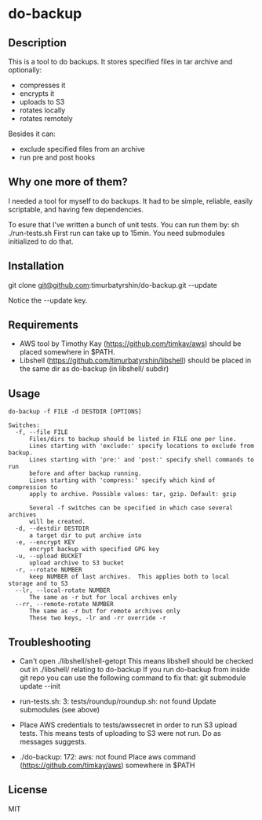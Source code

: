 do-backup
=======================

Description
-----------

This is a tool to do backups.
It stores specified files in tar archive and optionally:

* compresses it
* encrypts it
* uploads to S3
* rotates locally
* rotates remotely

Besides it can:

* exclude specified files from an archive
* run pre and post hooks

Why one more of them?
---------------------
I needed a tool for myself to do backups.
It had to be simple, reliable, easily scriptable, and having few dependencies.

To esure that I've written a bunch of unit tests.
You can run them by:   sh ./run-tests.sh
First run can take up to 15min.
You need submodules initialized to do that.

Installation
------------

git clone git@github.com:timurbatyrshin/do-backup.git --update

Notice the --update key.


Requirements
------------

* AWS tool by Timothy Kay (https://github.com/timkay/aws) should be placed
somewhere in $PATH.
* Libshell (https://github.com/timurbatyrshin/libshell) should be placed in 
the same dir as do-backup (in libshell/ subdir)


Usage
-----

    do-backup -f FILE -d DESTDIR [OPTIONS]

    Switches:
      -f, --file FILE
          Files/dirs to backup should be listed in FILE one per line.
          Lines starting with 'exclude:' specify locations to exclude from backup.
          Lines starting with 'pre:' and 'post:' specify shell commands to run
          before and after backup running.
          Lines starting with 'compress:' specify which kind of compression to
          apply to archive. Possible values: tar, gzip. Default: gzip

          Several -f switches can be specified in which case several archives
          will be created.
      -d, --destdir DESTDIR
          a target dir to put archive into
      -e, --encrypt KEY
          encrypt backup with specified GPG key
      -u, --upload BUCKET
          upload archive to S3 bucket
      -r, --rotate NUMBER
          keep NUMBER of last archives.  This applies both to local storage and to S3
      --lr, --local-rotate NUMBER
          The same as -r but for local archives only
      --rr, --remote-rotate NUMBER
          The same as -r but for remote archives only
          These two keys, -lr and -rr override -r

Troubleshooting
---------------

* Can't open ./libshell/shell-getopt
This means libshell should be checked out in ./libshell/ relating to do-backup
If you run do-backup from inside git repo you can use the following command
to fix that:
  git submodule update --init

* run-tests.sh: 3: tests/roundup/roundup.sh: not found
Update submodules (see above)

* Place AWS credentials to tests/awssecret in order to run S3 upload tests.
This means tests of uploading to S3 were not run. Do as messages suggests.

* ./do-backup: 172: aws: not found
Place aws command (https://github.com/timkay/aws) somewhere in $PATH

License
-------
MIT
